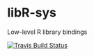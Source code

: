 # libR-sys

Low-level R library bindings

[![Travis Build Status](https://api.travis-ci.org/andy-thomason/libR-sys.svg?branch=master)](https://travis-ci.org/andy-thomason/libR-sys)


